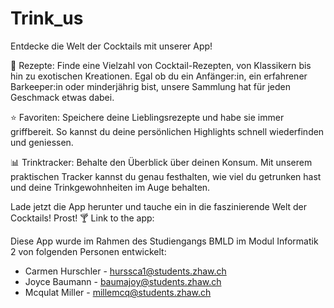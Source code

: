 # Trink_us
Entdecke die Welt der Cocktails mit unserer App!

🍹 Rezepte: Finde eine Vielzahl von Cocktail-Rezepten, von Klassikern bis hin zu exotischen Kreationen. Egal ob du ein Anfänger:in, ein erfahrener Barkeeper:in oder minderjährig bist, unsere Sammlung hat für jeden Geschmack etwas dabei.

⭐ Favoriten: Speichere deine Lieblingsrezepte und habe sie immer griffbereit. So kannst du deine persönlichen Highlights schnell wiederfinden und geniessen.

📊 Trinktracker: Behalte den Überblick über deinen Konsum. Mit unserem praktischen Tracker kannst du genau festhalten, wie viel du getrunken hast und deine Trinkgewohnheiten im Auge behalten.

Lade jetzt die App herunter und tauche ein in die faszinierende Welt der Cocktails! Prost! 🍸
Link to the app:

Diese App wurde im Rahmen des Studiengangs BMLD im Modul Informatik 2 von folgenden Personen entwickelt: 
- Carmen Hurschler - hurssca1@students.zhaw.ch
- Joyce Baumann - baumajoy@students.zhaw.ch
- Mcqulat Miller - millemcq@students.zhaw.ch